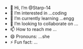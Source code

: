 - 👋 Hi, I’m @Starp-14
- 👀 I’m interested in ...coding
- 🌱 I’m currently learning ...engg
- 💞️ I’m looking to collaborate on ...
- 📫 How to reach me ...
- 😄 Pronouns: ...she
- ⚡ Fun fact: ...

<!---
Starp-14/Starp-14 is a ✨ special ✨ repository because its `README.md` (this file) appears on your GitHub profile.
You can click the Preview link to take a look at your changes.
--->
